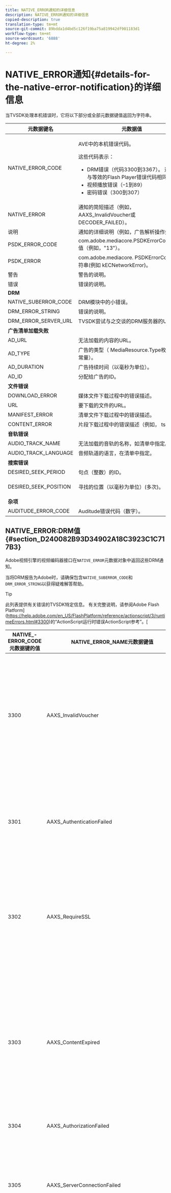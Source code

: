 ```yaml
---
title: NATIVE_ERROR通知的详细信息
description: NATIVE_ERROR通知的详细信息
copied-description: true
translation-type: tm+mt
source-git-commit: 89bdda1d4bd5c126f19ba75a819942df901183d1
workflow-type: tm+mt
source-wordcount: '6888'
ht-degree: 2%

---
```



# NATIVE_ERROR通知{#details-for-the-native-error-notification}的详细信息

当TVSDK处理本机错误时，它将以下部分或全部元数据键值返回为字符串。

<table id="table_7F713B7A56024D8DA3C84E449D09CC91"> 
 <thead> 
  <tr> 
   <th colname="col1" class="entry"><b>元数据键名</b></th> 
   <th colname="col2" class="entry"><b>元数据值</b></th> 
  </tr> 
 </thead>
 <tbody> 
  <tr> 
   <td colname="col1"><span class="codeph"> NATIVE_ERROR_CODE</span> </td> 
   <td colname="col2"> <p>AVE中的本机错误代码。 </p> <p>这些代码表示： 
     <ul id="ul_1F33D523DDFE4CE8B4F0DC279FF7E4F8"> 
      <li id="li_07A2D9BEE6364935A61EF3BD4AB6DE27">DRM错误（代码3300到3367）。 这些代码与等效的Flash Player错误代码相同 </li> 
      <li id="li_433BA22DE3504AEEB623598BB4F939FA">视频播放错误（–1到89） </li> 
      <li id="li_B347CB151DB94DE0A1DDEB1B33D2DABA">密码错误（300到307） </li> 
     </ul> </p> </td> 
  </tr> 
  <tr> 
   <td colname="col1"><span class="codeph"> NATIVE_ERROR</span> </td> 
   <td colname="col2">通知的简短描述（例如，<span class="codeph"> AAXS_InvalidVoucher</span>或<span class="codeph"> DECODER_FAILED</span>）。 </td> 
  </tr> 
  <tr> 
   <td colname="col1"><span class="codeph"> 说明</span> </td> 
   <td colname="col2"> 通知的详细说明（例如，广告解析操作失败）。 </td> 
  </tr> 
  <tr> 
   <td colname="col1"><span class="codeph"> PSDK_ERROR_CODE</span> </td> 
   <td colname="col2"><span class="codeph"> com.adobe.mediacore.PSDKErrorCodumeric</span> 值（例如，"13"）。 </td> 
  </tr> 
  <tr> 
   <td colname="col1"><span class="codeph"> PSDK_ERROR</span> </td> 
   <td colname="col2"><span class="codeph"> com.adobe.mediacore.</span> PSDKErrorCodeas字符串(例如 <span class="codeph"> kECNetworkError</span>)。 </td> 
  </tr> 
  <tr> 
   <td colname="col1"><span class="codeph"> 警告</span> </td> 
   <td colname="col2"> 警告的说明。 </td> 
  </tr> 
  <tr> 
   <td colname="col1"><span class="codeph"> 错误</span> </td> 
   <td colname="col2"> 错误的说明。 </td> 
  </tr> 
  <tr> 
   <td colname="col1"><b>DRM</b> </td> 
   <td colname="col2"></td> 
  </tr> 
  <tr> 
   <td colname="col1"><span class="codeph"> NATIVE_SUBERROR_CODE</span> </td> 
   <td colname="col2"> DRM模块中的小错误。 </td> 
  </tr> 
  <tr> 
   <td colname="col1"><span class="codeph"> DRM_ERROR_STRING</span> </td> 
   <td colname="col2"> 错误的说明。 </td> 
  </tr> 
  <tr> 
   <td colname="col1"><span class="codeph"> DRM_ERROR_SERVER_URL</span> </td> 
   <td colname="col2"> TVSDK尝试与之交谈的DRM服务器的URL。 </td> 
  </tr> 
  <tr> 
   <td colname="col1"><b>广告清单加载失败</b> </td> 
   <td colname="col2"></td> 
  </tr> 
  <tr> 
   <td colname="col1"><span class="codeph"> AD_URL</span> </td> 
   <td colname="col2"> 无法加载的内容的URL。 </td> 
  </tr> 
  <tr> 
   <td colname="col1"><span class="codeph"> AD_TYPE</span> </td> 
   <td colname="col2">广告的类型（<span class="codeph"> MediaResource.Type</span>枚举中的常量）。 </td> 
  </tr> 
  <tr> 
   <td colname="col1"><span class="codeph"> AD_DURATION</span> </td> 
   <td colname="col2"> 广告持续时间（以毫秒为单位）。 </td> 
  </tr> 
  <tr> 
   <td colname="col1"><span class="codeph"> AD_ID</span> </td> 
   <td colname="col2"> 分配给广告的ID。 </td> 
  </tr> 
  <tr> 
   <td colname="col1"><b>文件错误</b> </td> 
   <td colname="col2"></td> 
  </tr> 
  <tr> 
   <td colname="col1"><span class="codeph"> DOWNLOAD_ERROR</span> </td> 
   <td colname="col2"> 媒体文件下载过程中的错误描述。 </td> 
  </tr> 
  <tr> 
   <td colname="col1"><span class="codeph"> URL</span> </td> 
   <td colname="col2"> 要下载的文件的URL。 </td> 
  </tr> 
  <tr> 
   <td colname="col1"><span class="codeph"> MANIFEST_ERROR</span> </td> 
   <td colname="col2"> 清单文件下载过程中的错误描述。 </td> 
  </tr> 
  <tr> 
   <td colname="col1"><span class="codeph"> CONTENT_ERROR</span> </td> 
   <td colname="col2">片段下载过程中的错误描述（例如，<span class="codeph"> ts</span>）。 </td> 
  </tr> 
  <tr> 
   <td colname="col1"><b>音轨错误</b> </td> 
   <td colname="col2"></td> 
  </tr> 
  <tr> 
   <td colname="col1"><span class="codeph"> AUDIO_TRACK_NAME</span> </td> 
   <td colname="col2"> 无法加载的音轨的名称，如清单中指定。 </td> 
  </tr> 
  <tr> 
   <td colname="col1"><span class="codeph"> AUDIO_TRACK_LANGUAGE</span> </td> 
   <td colname="col2"> 音频轨道的语言，在清单中指定。 </td> 
  </tr> 
  <tr> 
   <td colname="col1"><b>搜索错误</b> </td> 
   <td colname="col2"></td> 
  </tr> 
  <tr> 
   <td colname="col1"><span class="codeph"> DESIRED_SEEK_PERIOD</span> </td> 
   <td colname="col2"> 句点（整数）的ID。 </td> 
  </tr> 
  <tr> 
   <td colname="col1"><span class="codeph"> DESIRED_SEEK_POSITION</span> </td> 
   <td colname="col2"> <p>寻找的位置（以毫秒为单位）(多次)。 </p> </td> 
  </tr> 
  <tr> 
   <td colname="col1"><b>杂项</b> </td> 
   <td colname="col2"></td> 
  </tr> 
  <tr> 
   <td colname="col1"><span class="codeph"> AUDITUDE_ERROR_CODE</span> </td> 
   <td colname="col2"> Auditude错误代码（数字）。 </td> 
  </tr> 
 </tbody> 
</table>

## NATIVE_ERROR:DRM值{#section_D240082B93D34902A18C3923C1C717B3}

Adobe视频引擎的视频编码器接口在`NATIVE_ERROR`元数据对象中返回这些DRM通知。

当将DRM报告为Adobe时，请确保包含`NATIVE_SUBERROR_CODE`和`DRM_ERROR_STRING`以获得疑难解答帮助。

>[!TIP]
>
>此列表提供有关错误的TVSDK特定信息。 有关完整说明，请参阅Adobe Flash Platform](https://help.adobe.com/en_US/FlashPlatform/reference/actionscript/3/runtimeErrors.html#3300)的“ActionScript运行时错误ActionScript参考”。[

<table id="table_CD59A859865F4FFDBAA249C89C74770A"> 
 <thead> 
  <tr> 
   <th colname="col1" class="entry"><b>NATIVE_- ERROR_CODE元数据键的值</b></th> 
   <th colname="col2" class="entry"><b>NATIVE_ERROR_NAME元数据键值</b></th> 
   <th colname="col3" class="entry"><b>意义</b></th> 
  </tr>
 </thead>
 <tbody> 
  <tr> 
   <td colname="col1"> 3300 </td> 
   <td colname="col2"><span class="codeph"> AAXS_InvalidVoucher</span> </td> 
   <td colname="col3"> 
    <ul id="ul_516E4CB32D624B22892DDB9266CB04CA"> 
     <li id="li_348FC0F38B11417994119B61C9244076">发行商的软件应做的事： 
      <ul id="ul_7AFD45CF92454BA4927783FAA628FBC4"> 
       <li id="li_0D9CCE61612643648C12DCDDD252E52A">如果您使用Google Chrome，并且您处于Incognito模式，且您的Flash Player版本小于11.6，则可能会发生此错误。 <p>我们建议播放器检查浏览器的版本号，并建议用户退出Incognito模式。 </p> </li> 
       <li id="li_1DC6B755BD0840D48BEC92568FD330BA">再次请求许可证。 <p>如果请求成功，则无需登录或升级。 如果请求失败，请记录导致错误的内容。 <span class="codeph"> </span> subErrorId包含行错误（如果存在）。 </p> </li> 
      </ul> </li> 
     <li id="li_060B5D60C9BB419CBFA7B062FBCF2632">分销商应做的事： 
      <ul id="ul_FADB29DBF0DA4A0E8E54134AEB7DCD8A"> 
       <li id="li_FC5B1C04D21E4AECB0EBD9ADD3198504">如果重试在Chrome以外的Flash低于版本11.6的配置上失败，则打包中可能已发生故障。 </li> 
       <li id="li_A720ECE591254021879B335B81B1F76D">检查问题是否特定于某些内容并重新打包。 </li> 
      </ul> </li> 
    </ul> </td> 
  </tr> 
  <tr> 
   <td colname="col1"> 3301 </td> 
   <td colname="col2"><span class="codeph"> AAXS_AuthenticationFailed</span> </td> 
   <td colname="col3"> <p>服务器无法验证或授权客户端。 </p> 
    <ul id="ul_BE77AC1848FB4C09B6318359ACF1B8EE"> 
     <li id="li_6FB37D317D174E8488C5070D20CD241C">发行商的软件应采取任何必要的措施，重新建立用户凭据或指导用户访问内容。 </li> 
     <li id="li_BE071D59805B42D38E3E7650BC936417">发行商应确认发行商的授权和身份验证机制正常工作。 <p>如果分发商不打算使用身份验证或授权功能，他们应检查违规内容的策略是否需要身份验证，并查看诊断策略/许可证差异。 </p> </li> 
    </ul> <p>有关此错误代码的详细信息，请参阅<a href="https://forums.adobe.com/thread/1277149" format="https" scope="external"> DRM错误3301的原因和分辨率</a>。 </p> </td> 
  </tr> 
  <tr> 
   <td colname="col1"> 3302 </td> 
   <td colname="col2"><span class="codeph"> AAXS_RequireSSL</span> </td> 
   <td colname="col3"> <p>在Access 4.0及更高版本中，当远程密钥URL未使用HTTPS作为方案时，将在iOS上引发此错误。 需要HTTPS。 </p> 
    <ul id="ul_3D47777BBCA14B67B107FBBE3E37E40C"> 
     <li id="li_7F7BBB27AE754CC39ABAAF9269739C49">如果发行商使用的版本早于Access v4，或版本至少为4，但平台不是iOS，发行商的软件应记录该错误。 <p>仅在iOS上引发错误。 </p> </li> 
     <li id="li_D83C427D2A0D47408F723EF7195070B6">如果发行商的软件至少是Adobe Access版本4，而平台是iOS，发行商必须将其使用的远程密钥服务器URL更改为HTTPS。 <p>如果分发者只使用HTTP，则可能必须设置HTTPS服务器。 否则，分销商需要将已记录的信息提交给Adobe并上报问题。 </p> </li> 
    </ul> </td> 
  </tr> 
  <tr> 
   <td colname="col1"> 3303 </td> 
   <td colname="col2"><span class="codeph"> AAXS_ContentExpired</span> </td> 
   <td colname="col3"> <p>您正在查看的内容已根据内容提供者设置的规则过期。 subErrorId包含客户端特定的错误或行错误。 </p> <p> 
     <ul id="ul_1E4B3B8AE87A4E79997553BB2A0E52B9"> 
      <li id="li_EE3F2EEBF73743B9A38E4FCB7531E275">发行商的软件应尝试从服务器重新获取许可证一次，以确定是否有新的未过期许可证。 <p>如果没有可用的许可证或许可证已过期，则允许用户获取新许可证，或通知用户内容无法观看。如果内容已与已过期/结束日期的策略一起打包，则许可证服务器日志将报告<span class="codeph"> PolicyEvaluation</span>，并声明策略结束日期已过期（服务器错误代码303）。 检查服务器的日志文件以进行验证。 </p> <p>如果可能，客户应检查打包过程中使用的策略，以查看该策略是否已过期。 Java命令行工具是：<code> java&nbsp;-jar&nbsp;libs/AdobePolicyManager.jar&nbsp;&nbsp;&nbsp;detail&nbsp;demo.pol</code> </p> </li> 
      <li id="li_50DBE680D8F04E7DA3E29C65A93188E7">发行商应确认许可证到期日是否按预期配置。 </li> 
     </ul> </p> <p>有关此错误代码的详细信息，请参阅使用实时流的AMS/FMS的<a href="https://forums.adobe.com/thread/1300813" format="https" scope="external"> 3303（内容已过期）？</a>。 </p> </td> 
  </tr> 
  <tr> 
   <td colname="col1"> 3304 </td> 
   <td colname="col2"><span class="codeph"> AAXS_AuthorizationFailed</span> </td> 
   <td colname="col3">有关此错误代码的详细信息，请参阅<a href="https://forums.adobe.com/thread/1277149" format="https" scope="external"> DRM错误3301的原因和分辨率</a>。 </td> 
  </tr> 
  <tr> 
   <td colname="col1"> 3305 </td> 
   <td colname="col2"><span class="codeph"> AAXS_ServerConnectionFailed</span> </td> 
   <td colname="col3"> <p>由于网络延迟或客户端脱机，与许可证或域服务器的连接超时。 通常，subErrorId包含HTTP返回代码。 </p> 
    <ul id="ul_938C7D8F07F64B4FA71A09DDF37E2E64"> 
     <li id="li_6648EA0049094E369BD9AE9CCA6B148D">发行商的软件应尝试连接到已知良好的服务器。 <p>如果尝试失败，提示用户重新连接到网络。 如果尝试成功，请记录它。 </p> </li> 
     <li id="li_2ECA2C04BA08449DA3AD79A52EFAA229">分销商应验证正在使用的任何许可证和域服务器是否在线，并从客户端的网络中可见。 </li> 
    </ul> <p>有关此错误代码的详细信息，请参阅<a href="https://forums.adobe.com/thread/1284947" format="https" scope="external"> DRM 3305 [ServerConnectionFailed]原因和解决方案</a>。 </p> </td> 
  </tr> 
  <tr> 
   <td colname="col1"> 3306 </td> 
   <td colname="col2"><span class="codeph"> AAXS_ClientUpdateRequire</span> </td> 
   <td colname="col3"> 使用Android的TVSDK的更新版本。 <p>当前客户端无法完成请求的操作，但更新的客户端可能能够完成请求。 </p> <p>这可能有几个原因： 
     <ul id="ul_2EC4D42D5273439FA1AFDA1A2578B3D6"> 
      <li id="li_FCA926F5FAED4E7190BE855545AB6ACF">使用了此客户端上不可用的共享域。 在Chrome上播放时，这种情况很可能发生，但不会在任何其他浏览器上播放，反之亦然。 <p> <p>提示：Chrome使用的PHDS/PHLS键与其他浏览器使用的不同。 有关详细信息，请参阅<a href="https://adobeprimetime.zendesk.com/agent/tickets/2891" format="https" scope="external"> https://adobeprimetime.zendesk.com/agent/tickets/2891</a>。 </p> </p> </li> 
      <li id="li_3B633FB699234DCEA136E9BE3CC3386D">当应用程序在5.0之前的iOS版本上运行时，正尝试添加多个DRMSession。 </li> 
      <li id="li_F7ED993AF0B941A7A27216B4D587A999">仅支持版本2时，元数据的版本为3或更高。 </li> 
     </ul> </p> 
     <ul id="ul_EE4AE6AD4F1745A5B5623E53B599DB62"> 
      <li id="li_7A83869D4262443DA35FA1DF8D3097DD">发行商的软件应提醒用户并中止操作。 <p>如果软件能够确定是否提供升级，请以适合平台的方式将用户引导到该升级。 </p> </li> 
      <li id="li_AF9C2711FDE54DA196EB9D2864632000">如果由于共享域而出现问题，则发行商需要向Adobe检查更新的运行时或库。 <p>对于Flash运行时，发行商可以直接在其应用程序中强制升级。 对于库，分销商需要获得更新的库，重新构建其应用程序并将其部署到其用户。 </p> <p>如果由于多个DRMSessions而出现问题，则分销商需要更新其应用程序以在添加多个DRMSession之前检查iOS版本号。 或者，他们可以限制将其应用程序分发到iOS v5及更高版本。 </p> <p>如果由于元数据版本高于版本2而出现此问题，则此问题可能已损坏元数据。 他们可以尝试重新构建元数据并查看结果。 如果他们继续看到问题，请记录问题并升级为Adobe。 </p> </li> 
     </ul> <p>有关此错误代码的详细信息，请参阅<a href="https://forums.adobe.com/thread/1266675" format="https" scope="external">如何补救3306 DRMErrorEvent错误代码</a> </p> </td> 
  </tr> 
  <tr> 
   <td colname="col1"> 3307 </td> 
   <td colname="col2"><span class="codeph"> AAXS_InternalFailure</span> </td> 
   <td colname="col3"> <p>这通常表示Adobe Access代码中存在错误，并且是意外的，除非存在如下所示的已知错误。 subErrorId包含客户端特定的错误或行错误。 </p> 
    <ul id="ul_79F4A9655A2148519B1E9509C41F78C3"> 
     <li id="li_0E093AB4D6BD489B852279E6C1525A15">如果浏览器是Windows版的Chrome，且Flash版本为11.6（SWF版本19或更高版本），则发行商的软件应假设用户在信息栏上按<span class="uicontrol">拒绝</span>并将其视为3368。 </li> 
     <li id="li_0215D1089B344861A2C0A73E1067CFEF">如果浏览器不是Chrome或Flash版本不是11.6时出现3307，分销商应升级为Adobe。 </li> 
    </ul> <p>重要说明：<span class="codeph"> 3307:1107296344(FailedToGetBrokerHandle)</span>可能发生在Chrome浏览器版本24-28中。 </p> </td> 
  </tr> 
  <tr> 
   <td colname="col1"> 3308 </td> 
   <td colname="col2"><span class="codeph"> AAXS_WrongLicenseKey</span> </td> 
   <td colname="col3"> <p>每当使用的许可证包含用于解密内容的错误密钥时，都会引发此错误。 subErrorId包含客户端特定的错误或行错误。 </p> <p>生成此错误的方法似乎只有两种： 
    <ul id="ul_1C955BD74C7843809D1B5A0CDCA5ED7B"> 
     <li id="li_18F0A7FDA6584887AD9DB3EDE54080D8">客户修改了用于生成许可证的标准Adobe工具（例如，许可证服务器Java框架）。 <p>在这种情况下，许可证包含的密钥不正确，可能与任何内容不对应。 </p> </li> 
     <li id="li_21D04ED1F1FA464785BC297D385766FF">客户已使用相同的许可证ID颁发了多个许可证。 <p>在这种情况下，客户端上有多个可用的许可证与内容元数据匹配，而访问代码选择了错误的许可证供使用。 </p> </li> 
    </ul> </p> 
    <ul id="ul_64AEE62BE36946F290067CF475A36ECA"> 
     <li id="li_9EEB2B11A4DA41E78C5840D8FAA81F0D">发行商的软件应尝试从服务器重新获取许可证。 
      <ul id="ul_ACADC5518B054D0A853AEED2B675DB23"> 
       <li id="li_394835C8731048A5BF7D9370AC12448C">如果没有可用的许可证或许可证已过期，请为用户提供获取新许可证的工作流程，或告知用户内容无法观看并记录问题。 </li> 
       <li id="li_3FE50518BE53405F9563FA620F7EAD5F">如果这是域绑定内容（对于AIR），请为用户提供加入域的方式。 </li> 
      </ul> </li> 
     <li id="li_C80B353C1AEA4E9398241420CB491E84">分销商应： 
      <ul id="ul_B5C50009374C4EED9B2B050B48F5F0F6"> 
       <li id="li_D5E6B760E0BC4B5C949ED1544B398838">验证他们是否尚未自定义访问许可证服务器的许可证颁发部分。 </li> 
       <li id="li_AA8F4E4B6DDD40BA8807C0920A92186B">验证他们是否正在为所有许可证颁发唯一的许可证ID。 </li> 
       <li id="li_A2C53FE779AC4FDDB65E00A2C4F43EC4">使用Adobe升级问题。 </li> 
      </ul> </li> 
    </ul> </td> 
  </tr> 
  <tr> 
   <td colname="col1"> 3309 </td> 
   <td colname="col2"><span class="codeph"> AAXS_CropuredAdditionalHeader  </span> </td> 
   <td colname="col3"> <p>如果标头大于65536字节，则会发生这种情况。 </p> 
    <ul id="ul_82C0F688519B4F43A764D59A891F1903"> 
     <li id="li_E66AC9149A0649E88A79C5289C12C395">发行商的软件应记录导致错误的内容。 </li> 
     <li id="li_1C5916A33E7B4DC9968105B9BD20A727">发行商应确认该错误可在特定内容中重现。 重新打包损坏的内容。 </li> 
    </ul> </td> 
  </tr> 
  <tr> 
   <td colname="col1"> 3310 </td> 
   <td colname="col2"><span class="codeph"> AAXS_AppIDMismatch  </span> </td> 
   <td colname="col3">Android应用程序与使用的应用程序不匹配。 <p>不使用正确的AIR应用程序或FlashSWF。 </p> </td> 
  </tr> 
  <tr> 
   <td colname="col1"> 3311 </td> 
   <td colname="col2"><span class="codeph"> AAXS_AppVersionMismatch  </span> </td> 
   <td colname="col3"> 没有使用。 此问题仍可能由AIR中的版本1.x堆栈生成。 </td> 
  </tr> 
  <tr> 
   <td colname="col1"> 3312 </td> 
   <td colname="col2"><span class="codeph"> AAXS_LicenseIntegrity  </span> </td> 
   <td colname="col3"> 要解决此问题，请从服务器重新下载许可证。 </td> 
  </tr> 
  <tr> 
   <td colname="col1"> 3313 </td> 
   <td colname="col2"><span class="codeph"> AAXS_WriteMicrosafeFailed  </span> </td> 
   <td colname="col3"> <p>当系统无法写入文件系统时，会发生此问题。 <span class="codeph"> subErrorId</span> 包含客户端特定的错误或行错误。 </p> <p>在Microsoft Windows上，当加密内容的licenseID或policyID过长时，Active X或NPAPI插件flash player可能会引发错误3313。 这是因为Windows中的最大路径长度。 （Pepper plugin没有此问题。） </p> <p>见华生3549660 </p> 
    <ul id="ul_DFD527D1E1224A439766DF7BED878E3B"> 
     <li id="li_FAF8FD98A4E8478CA7A92F770676ADFC">发行商的软件应提示用户确认其用户目录未锁定，或者未锁定到已满或已锁定的卷上。 </li> 
     <li id="li_6D1136EA750A459BBECEEE5F73F527BB">如果分销商使用的是AIR而非Flash，则问题可能由路径长度限制引起。 <p>分销商应将其AIR应用程序的名称缩短到合理的名称。 此外，使用更短的<span class="codeph"> licenseID</span>和<span class="codeph"> policyID</span>再次发布内容。 </p> </li> 
    </ul> </td> 
  </tr> 
  <tr> 
   <td colname="col1"> 3314 </td> 
   <td colname="col2"><span class="codeph"> AAXS_CrovedDRMMetadata  </span> </td> 
   <td colname="col3"> <p>此错误通常表示内容已与测试PKI证书打包，而播放器是使用生产PKI构建的，反之亦然。 subErrorId包含客户端特定的错误或行错误。 </p> 
    <ul id="ul_A122EF304CAF48A8B4DA1E3F4413E29B"> 
     <li id="li_A9A1A5B23E884C22A71E2DE7535FEB3B">发行商的软件应记录导致错误的内容。 </li> 
     <li id="li_7AD7F13A4B1B4998A7E49664E7645815">发行商应确认该错误可在特定内容中重现。 <p>您可能必须重新打包损坏的内容。 </p> </li> 
    </ul> </td> 
  </tr> 
  <tr> 
   <td colname="col1"> 3315 </td> 
   <td colname="col2"><span class="codeph"> AAXS_PermissionDenied  </span> </td> 
   <td colname="col3"> <p>存在已知错误，当需要3305时，会引发此错误代码。 有关详细信息，请参阅<a href="https://forums.adobe.com/thread/1284947" format="https" scope="external"> DRM 3305 [ServerConnectionFailed]原因和分辨率</a>。 </p> <p>不允许AIR加载的远程SWF访问Flash Access功能。 如果在网络访问期间发生安全错误，也可能引发此错误代码。 例如，目标服务器不使用crossdomain.xml连接客户端，或者无法访问crossdomain.xml。 </p> <p>有关详细信息，请参阅<a href="https://forums.adobe.com/thread/1266592" format="https" scope="external"> DRM错误3315可能的根本原因和分辨率</a>。 </p> </td> 
  </tr> 
  <tr> 
   <td colname="col1"> 3316 </td> 
   <td colname="col2"><span class="codeph"> AAXS_NOTUSED_MOVED  </span> </td> 
   <td colname="col3"> 是<span class="codeph"> ADOBECPSHIM_MinorErr_MissingAdobeCPModule</span>。 由于与Flash错误代码冲突，已移至3344。 </td> 
  </tr> 
  <tr> 
   <td colname="col1"> 3317 </td> 
   <td colname="col2"><span class="codeph"> AAXS_LoadAdobeCPFailed  </span> </td> 
   <td colname="col3"> <p>重要说明： 这是一个罕见的错误，通常不会在生产环境中出现。 </p> <p>如果确实发生错误，您可以执行下列操作之一： 
     <ul id="ul_BC435E61623444BB98A86216531DC892"> 
      <li id="li_FA433D0758B642D2AFDCF04906B3FE18">如果您使用的是AIR，请重新安装它。 </li> 
      <li id="li_F08D9AAFF46244F8842DEE5FD9CBBE0A">如果您使用Flash Player，请再次下载<span class="codeph"> AdobeCP</span>模块。 </li> 
     </ul> </p> </td> 
  </tr> 
  <tr> 
   <td colname="col1"> 3318 </td> 
   <td colname="col2"><span class="codeph"> AAXS_IncompatibleAdobeCPVersion  </span> </td> 
   <td colname="col3"> 不适用于Android。 </td> 
  </tr> 
  <tr> 
   <td colname="col1"> 3319 </td> 
   <td colname="col2"><span class="codeph"> AAXS_MissingAdobeCPGetAPI  </span> </td> 
   <td colname="col3"> 不适用于Android。 </td> 
  </tr> 
  <tr> 
   <td colname="col1"> 3320 </td> 
   <td colname="col2"><span class="codeph"> AAXS_HostAuthenticateFailed  </span> </td> 
   <td colname="col3"> 不适用于Android。 </td> 
  </tr> 
  <tr> 
   <td colname="col1"> 3321 </td> 
   <td colname="col2"><span class="codeph"> AAXS_I15n失败  </span> </td> 
   <td colname="col3"> <p>使用密钥设置客户端的过程失败。 subErrorId包含客户端特定、服务器特定或行错误。 </p> 
    <ul id="ul_98D919B9060A441AACB6106F6D8E8DA7"> 
     <li id="li_DCAB00A8AC4A426CBBD377374B3F71AE">发行商的软件应至少重试一次操作。 <p>如果您在Windows上使用Google Chrome，请提供有关如何允许非沙箱中的插件访问的说明。 有关详细信息，请参阅<a href="https://helpx.adobe.com/adobe-access/kb/error-3321.html" format="html" scope="external"> Google Chrome的无沙箱访问被拒绝</a>。 </p> </li> 
     <li id="li_7FB7681FE32D444BB1BDBA3E5953A2C3">分销商应完成以下任务之一： 
      <ul id="ul_486B64F187C44AE3B4775953A6142836"> 
       <li id="li_095B1D4CD051427CB2BFA7082B454056">如果错误跨平台一致，您应将问题升级为Adobe。 </li> 
       <li id="li_0C6EB7B912FA41E59657216498DA3515">如果错误仅限于Windows上的Chrome，请引导用户允许访问未沙箱的插件。 </li> 
      </ul> <p>分发商应将其SWF更新到版本19或更高版本，并且出现特定于Chrome的3321错误，将引发3368错误。 错误3368可以由分销商的软件进行更具体的处理。 此更改在Chrome Stable 渠道 26.0.1410.43版中引入。 </p> <p>提示：错误<span class="codeph"> 3321:1090519056</span>可能发生在Flash Player版本11.1到11.6之间。建议您升级到最新的Flash Player版本。 </p> </li> 
    </ul> <p>有关详细信息，请参阅<a href="https://forums.adobe.com/thread/1277138" format="https" scope="external"> DRM错误3321原因和分辨率</a>。 </p> </td> 
  </tr> 
  <tr> 
   <td colname="col1"><b>全局存储损坏错误</b> </td> 
   <td colname="col2"> </td> 
   <td colname="col3"> </td> 
  </tr> 
  <tr> 
   <td colname="col1"> 3322 </td> 
   <td colname="col2"><span class="codeph"> AAXS_DeviceBindingFailed  </span> </td> 
   <td colname="col3"> <p>设备似乎与初始化时的配置不匹配。 subErrorId包含客户端特定的或行错误。 </p> <p>发行商的软件应完成下列任务之一： 
     <ul id="ul_444401051A2E407B95BC44491E9BB71C"> 
      <li id="li_93493EA05DB44CB1AEC368663F1ABA8D"> <p>如果设备未使用Flash Player，并且正在使用AIR、iOS等，则调用<span class="codeph"> DRMManager.resetDRMVouchers()</span>。 </p> <p>如果在开发阶段的iOS上发生此问题，请要求开发人员确认在从第三方预发行分发系统（例如HockeApp）下载的构建和从Xcode下载的本地构建之间切换时是否观察到此问题。 在从HockeApp分发的内部版本和从Xcode分发的内部版本之间切换时，不会完全覆盖以前安装的属性。 这种情况可能触发3322错误。 </p> <p>要解决此问题，开发人员应在安装新版本之前从设备中删除旧版本。 </p> </li> 
      <li id="li_A5C9633F11584C788A2D9A23CC18FA6D">如果设备正在使用Flash Player，并且无法从3322或3346错误代码中使用，请参阅Adobe中关于如何在Chrome中<a href="https://forums.adobe.com/message/5535907#5535907" format="https" scope="external"> DRM错误3322/3346/3368（信息栏问题）</a>上以编程方式重置DRM许可证存储的说明。 </li> 
     </ul> </p> <p>此错误不应频繁发生。 在使用漫游用户档案的企业环境中，如果用户正在查看受DRM保护的内容，则随着用户从不同计算机登录而出现的概率错误3322增加。 如果可能，分销商应尝试从用户处获取此信息。 </p> <p>如果错误频繁发生，则升级为Adobe。 您必须通知Adobe重置许可证存储是否解决了问题，并告知Adobe错误发生在哪个浏览器上。 </p> <p>有关详细信息，请参阅以下文章： 
     <ul id="ul_C468409D1EA046178CA7F54DCDCB84EA"> 
      <li id="li_20C8CA3853574CE486F21E7A3667DAB9"><a href="https://forums.adobe.com/message/5520902" format="https" scope="external"> https://forums.adobe.com/message/5520902</a> </li> 
      <li id="li_6E6F1BD6FE7843449B3E2F06F342EFF7"><a href="https://forums.adobe.com/message/5535911" format="https" scope="external"> https://forums.adobe.com/message/5535911</a> </li> 
      <li id="li_2BE40E513A0C4BAD900C7B69FEF5D690"><a href="https://forums.adobe.com/message/5748618" format="https" scope="external"> https://forums.adobe.com/message/5748618</a> </li> 
      <li id="li_9C2BD122E3874E2893DD43E082A877E0"><a href="https://forums.adobe.com/message/6061165" format="https" scope="external"> https://forums.adobe.com/message/6061165</a> </li> 
     </ul> </p> </td> 
  </tr> 
  <tr> 
   <td colname="col1"> 3323 </td> 
   <td colname="col2"><span class="codeph"> AAXS_CorruptGlobalStateStore  </span> </td> 
   <td colname="col3"> <p>DRM客户端使用的文件已意外修改。 subErrorId包含客户端特定的或行错误。 </p> 
    <ul id="ul_96EA771046CA4B2B9FAE24D493F43FF2"> 
     <li id="li_D2693CD8EFEF46108828BA17E3F54FF6">发行商的软件应引导用户以与3322相同的方式重置。 </li> 
     <li id="li_0149B82436B64E28AC2B8C9B0EB09898">如果GlobalStore的故障率高于用户群硬盘的预期故障率，请将问题升级为Adobe。 </li> 
    </ul> </td> 
  </tr> 
  <tr> 
   <td colname="col1"> 3324 </td> 
   <td colname="col2"><span class="codeph"> AAXS_MachineTokenInvalid  </span> </td> 
   <td colname="col3"> 重置此应用程序的DRM本地存储。 调用DRMManager.resetDRM。 <p>许可证服务器可能无法连接到证书吊销列表(CRL)服务器以刷新其CRL文件，或者客户端计算机正在请求已被许可证服务器吊销的许可证/身份验证。 </p> <p>在服务器日志中，错误代码111为MachineTokenInvalid。 但是，在客户端级别，错误代码111被转换为错误代码3324。 </p> <p>DRM许可证服务器管理员应检查客户的许可证服务器是否能够检索AdobeCRL文件。 如果客户使用Tomcat，则客户可以检查<span class="filepath"> tomcat/temp/</span>目录，以查看是否有4个CRL文件。 </p> 
    <ul id="ul_23B7F1A104AF49E79EA87DB8E15E337E"> 
      <li id="li_855D87F251184FE688A8D5FA0F6C9EF5">如果文件在此目录中，请在Windows资源管理器中和CRL查看器应用程序中，按住多次单击文件，确定其中是否有任何文件已过期。 </li> 
      <li id="li_58EC4EDA2B5146188A0FF7B33C91E2FD">如果tomcat/temp/中没有文件，则可以假定此许可证服务器由于防火墙/路由问题从未能够连接到Adobe CRL服务器。 有关详细信息，请参阅<a href="https://helpx.adobe.com/content/dam/help/en/primetime/drm/drm_secure_deployment_guidelines.pdf" format="http" scope="external">防火墙规则。</a></li>
    </ul> </p> <p>如果CRL文件不可用或已过期，则必须确认是否可以访问许可证服务器。 在客户的许可证服务器上打开网络嗅探器，重新启动服务器，并让客户端尝试从服务器请求许可证。 您可以观察网络流量，以查看对以下URL端点的调用是否成功： <p>提示： 您还可以在浏览器中输入以下CRL URL，以查看是否可以手动下载每个文件。 </p> 
    <ul id="ul_9B65C7ABBDEC4AC9BF3755FFD3587971"> 
      <li id="li_6867A9050E8D421C9138AC853D1784C9"><a href="https://crl2.adobe.com/Adobe/FlashAccessIndividualizationCA.crl" format="http" scope="external"> crl2.adobe.com/Adobe/FlashAccessIndividualizationCA.crl</a> </li> 
      <li id="li_6431689260554EAFAFDA2EC31798DCB5"><a href="https://crl2.adobe.com/Adobe/FlashAccessIntermediateCA.crl" format="http" scope="external"> crl2.adobe.com/Adobe/FlashAccessIntermediateCA.crl</a> </li> 
      <li id="li_2939674D0F854ADEB67E45FD216288A2"><a href="https://crl2.adobe.com/Adobe/FlashAccessRootCA.crl" format="http" scope="external"> crl2.adobe.com/Adobe/FlashAccessRootCA.crl</a> </li> 
      <li id="li_96386E00BE9D4CB99D100057A5F7C6DD">crl3.adobe.com/AdobeSystemsIncorporated FlashAccessRuntime/LatestCRL.crl</li> 
    </ul> </p> <p>如果防火墙规则已打开且当前没有3324错误，则可能存在临时网络问题。 检查客户的服务器日志（可能位于<span class="codeph"> /tomcat/logs/</span>目录中），以确定当许可证服务器尝试获取证书吊销列表时是否发生错误。 <p>重要说明： 在更新CRL文件时，当大量（或突发）客户端向临时网络问题报告3324错误时，可能会发生错误。 网络问题解决后，3324问题也解决了。 </p> </p> <p>如果<span class="filepath"> tomcat/temp/</span>目录中存在所有4个CRL文件，且客户端仍收到3324个错误代码，则CRL文件可能存在文件访问问题。 要解决此问题，您可能需要查看日志并清除现有CRL文件。 </p> <p>如果不存在服务器问题，请提示用户按3322中所述重置。 </p> </td> 
  </tr> 
  <tr> 
   <td colname="col1"><b>服务器存储损坏错误</b> </td> 
   <td colname="col2"> </td> 
   <td colname="col3"> </td> 
</tr> 
  <tr> 
   <td colname="col1"> 3325 </td> 
   <td colname="col2"><span class="codeph"> AAXS_CorruptServerStateStore  </span> </td> 
   <td colname="col3"> <p>DRM客户端使用的文件已意外修改。 <span class="codeph"> </span> subErrorId包含客户端特定的或行错误。 </p> 
    <ul id="ul_860D2402DA61460AB0D938F1116F6D64"> 
     <li id="li_CF368C43452B4265B62ADA3E223894BA">分销商的软件应重试该操作，因为AdobeCP已在内部删除了违规服务器存储，重试应成功。 如果重试失败，请记录问题。 </li> 
     <li id="li_51A5803A1F754970BB4EBD6494F5DC96">如果重试的故障率高于用户群硬盘的预期故障率，请将问题升级为Adobe。 </li> 
    </ul> </td> 
  </tr> 
  <tr> 
   <td colname="col1"> 3326 </td> 
   <td colname="col2"><span class="codeph"> AAXS_StoreParthingDetected  </span> </td> 
   <td colname="col3"> 调用<span class="codeph"> DRMManager.resetDRM</span>。 <p>许可证存储已被篡改/损坏，无法再使用。 </p> <p>发行商的软件应按照3322中所述的方式引导用户重置。 </p> </td> 
  </tr> 
  <tr> 
   <td colname="col1"> 3327 </td> 
   <td colname="col2"><span class="codeph"> AAXS_ClockParthingDetected  </span> </td> 
   <td colname="col3"> 修复时钟或再次获取<span class="codeph"> Authn/Lic/Domain</span>许可证。 </td> 
  </tr> 
  <tr> 
   <td colname="col1"><b>身份验证/许可证/域服务器错误</b> </td> 
   <td colname="col2"> </td> 
   <td colname="col3"> </td> 
  </tr> 
  <tr> 
   <td colname="col1"> 3328 </td> 
   <td colname="col2"><span class="codeph"> AAXS_ServerErrorTryAgain  </span> </td> 
   <td colname="col3"> <p>这是服务器端错误，服务器无法完成来自客户端的请求。 例如，当服务器忙、HTTP/500、服务器没有解密请求所需的密钥等时，可能会发生此错误。 </p> <p>在客户端上，没有办法确定出什么问题。 客户必须查看Adobe访问服务器日志（通常称为<span class="codeph"> AdobeFlashAccess.log</span>），以确定出了什么问题。 日志中始终有一个描述性堆栈跟踪以指示问题。 <span class="codeph"> </span> subErrorId包含服务器特定的或行错误。 </p> <p>发行商应查看服务器日志，以确定哪个服务器正在发送此错误。 对于具有子错误代码101的3328错误，服务器无法解密该请求。 客户必须验证安装在许可证服务器上的许可证/传输服务器证书是否匹配并与打包过程中使用的证书相对应。 </p> <p>此外，如果客户使用“参考实施”，则必须确保在指定主证书和附加证书的<span class="codeph"> flashaccess-refimpl.properties</span>文件中没有打字错误。 </p> </td> 
  </tr> 
  <tr> 
   <td colname="col1"> 3329 </td> 
   <td colname="col2"><span class="codeph"> AAXS_ApplicationSpecificError  </span> </td> 
   <td colname="col3"> <p>Flash Access不知道应用程序特定的子错误代码。 <span class="codeph"> subErrorId</span> 包含来自发布者自定义许可证服务器的服务器特定错误。服务器在特定于应用程序的命名空间中返回错误。 </p> </td> 
  </tr> 
  <tr> 
   <td colname="col1"> 3330 </td> 
   <td colname="col2"><span class="codeph"> AAXS_NeedAuthentication  </span> </td> 
   <td colname="col3"> <p>将内容配置为要求客户端在获取许可证之前进行身份验证时，会出现此错误。 </p> 
    <ul id="ul_712D29B8B5A6401FB014C4A283918E32"> 
     <li id="li_2D56905EB50D4FDEAD69CA8EAE38AD1A">发行商的软件应验证用户身份，然后再次获得许可证。 <p>如果您的服务不打算使用身份验证，请记录导致此错误的内容的标识。 </p> </li> 
     <li id="li_B3BCF899B8BE41C7A4F7CF84B0503483">此错误不应要求升级，除非不应将内容配置为需要身份验证。 <p>在这种情况下，请使用正确的策略重新打包违规内容。 如果内容打包正确，请参阅诊断策略/许可证差异。 </p> </li> 
    </ul> </td> 
  </tr> 
  <tr> 
   <td colname="col1"><b>上面未涵盖的许可证实施错误</b> </td> 
   <td colname="col2"> </td> 
   <td colname="col3"> </td> 
</tr> 
  <tr> 
   <td colname="col1"> 3331 </td> 
   <td colname="col2"><span class="codeph"> AAXS_ContentNotYetValid  </span> </td> 
   <td colname="col3"> <p>获取的许可证尚无效。 要解决此问题，请检查客户端时钟是否设置不正确。 要设置客户端时钟，请重新打包内容或修改许可证服务器配置。 </p> </td> 
  </tr> 
  <tr> 
   <td colname="col1"> 3332 </td> 
   <td colname="col2"><span class="codeph"> AAXS_CachedLicenseExpired  </span> </td> 
   <td colname="col3"> 从服务器重新获取许可证。 </td> 
  </tr> 
  <tr> 
   <td colname="col1"> 3333 </td> 
   <td colname="col2"><span class="codeph"> AAXS_PlaybackWindowExpired  </span> </td> 
   <td colname="col3"> <p>您必须通知用户，在策略过期之前，他们无法播放此内容。 </p> </td> 
  </tr> 
  <tr> 
   <td colname="col1"> 3334 </td> 
   <td colname="col2"><span class="codeph"> AAXS_InvalidDRMPlatform  </span> </td> 
   <td colname="col3"> <p>不允许此平台播放内容，因为，例如，内容提供者已配置“Adobe访问”，以拒绝在平台上访问Adobe访问的内容，或者共享域绑定许可证绑定到用于其他分区的共享域令牌。 </p> <p>如果未通过使用适当的（CDM功能选通）包装程序认证来打包内容，CDM可能会引发此错误。 </p> <p>如果内容使用不正确的PHDS/PHLS证书进行打包，则该内容可能在Chrome中工作，但在其他浏览器中不工作（反之亦然）。 <p>提示： 这是因为Chrome使用不同的PHDS/PHLS证书。 </p>要确认正在使用哪个证书，请转储内容元数据的详细信息并查找<i>收件人证书</i>。 有关详细信息，请参阅<a href="https://adobeprimetime.zendesk.com/agent/tickets/2891" format="https" scope="external"> https://adobeprimetime.zendesk.com/agent/tickets/2891</a>。 </p> </td> 
  </tr> 
  <tr> 
   <td colname="col1"> 3335 </td> 
   <td colname="col2"><span class="codeph"> AAXS_InvalidDRMVersion  </span> </td> 
   <td colname="col3"> 升级到适用于Android的TVSDK的最新版本。 <p>要解决此问题，请完成以下任一任务: 
     <ul id="ul_BF1742948BC9461CB8686DE70124D3CD"> 
      <li id="li_690D440C94CC45A0AE55EC319B1C4C23">升级AIR </li> 
      <li id="li_CDD20251C881466E88BE7BBB53D61EBC">对于Flash Player，请升级AdobeCP模块，然后重试回放。 </li> 
     </ul> </p> </td> 
  </tr> 
  <tr> 
   <td colname="col1"> 3336 </td> 
   <td colname="col2"><span class="codeph"> AAXS_InvalidRuntimePlatform  </span> </td> 
   <td colname="col3"> <p>不允许此平台播放内容，因为，例如，内容提供者已配置“访问”以拒绝平台上的FP/AIR的内容。 </p> </td> 
  </tr> 
  <tr> 
   <td colname="col1"> 3337 </td> 
   <td colname="col2"><span class="codeph"> AAXS_InvalidRuntimeVersion  </span> </td> 
   <td colname="col3"> 升级到适用于Android的TVSDK的最新版本。 <p>如果内容或服务器配置为拒绝播放特定版本的Flash或AIR运行时，则会发生这种情况。 </p> 
    <ul id="ul_B0732D941256483CABBDD30C9BF43249"> 
     <li id="li_72782B1D638F48C0B87084689FB9C798">如果用户在可升级Flash的操作系统上，发行商的软件应提示用户升级Flash并重试。 否则建议用户使用其他计算机。 </li> 
     <li id="li_1E3FD93CE39E43F2B7D961299B1211DA">如果怀疑有错误3337s，请确定是否针对特定内容发生错误，并重新打包该内容。 如果正确打包了内容，请参阅诊断策略/许可证差异 </li> 
    </ul> </td> 
  </tr> 
  <tr> 
   <td colname="col1"> 3338 </td> 
   <td colname="col2"><span class="codeph"> AAXS_UnknownConnectionType  </span> </td> 
   <td colname="col3"> <p>无法检测连接类型，并且策略要求您打开“输出保护”。 仅当打包内容需要数字或模拟输出保护时，才会出现此问题。 </p> <p>低于版本11.8.800.168的Flash Player版本中出现问题，导致策略指示内容保护为<span class="codeph"> USE IF AVAILABLE</span>的内容偶尔发生错误3338。 此问题已在版本11.8.800.168及更高版本中修复。 </p> 
    <ul id="ul_4B6CA26A53F84838B5B95400925464D4"> 
     <li id="li_CBD890F467E449EBB5116E1561252058">发行商的软件选择不需要输出保护的内容的变体（例如HD流的SD变体）。 <p>如果<span class="codeph"> USE_IF_AVAILABLE </span>内容中出现错误3338，请检查播放器版本号。 如果播放器版本小于11.8.800.168，建议用户升级Flash Player。 如果错误3338发生在11.8.800.168以上的版本上，请记录导致错误的内容。 </p> </li> 
     <li id="li_62886C1D96264B129928A7E29E6C70E1">分销商应检查导致此错误的内容，并验证内容的策略是否为模拟和数字输出设置<span class="codeph"> NO_PROTECTION</span>或<span class="codeph"> USE_IF_AVAILABLE</span>。 <p>如果内容无意中与<span class="codeph"> NO_OUTPUT</span>或<span class="codeph"> REQUIRED</span>一起打包，请重新打包内容。 如果正确打包了内容，请参阅诊断策略/许可证差异。 否则升级为Adobe。 </p> </li> 
    </ul> <p>有关详细信息，请参阅<a href="https://forums.adobe.com/message/5518688" format="https" scope="external">将DRM策略设置为USE_IF_AVAILABLE?</a>时获取意外338错误 </p> </td> 
  </tr> 
  <tr> 
   <td colname="col1"> 3339 </td> 
   <td colname="col2"><span class="codeph"> AAXS_NoAnalogPlaybackAllowed  </span> </td> 
   <td colname="col3"> 无法在模拟设备上播放。 要解决此问题，请连接数字设备。 </td> 
  </tr> 
  <tr> 
   <td colname="col1"> 3340 </td> 
   <td colname="col2"><span class="codeph"> AAXS_NoAnalogProtectionAvail  </span> </td> 
   <td colname="col3"> 无法播放内容，因为连接的模拟外部显示设备（监视器/电视）没有正确的功能（例如，设备没有Macrovision或ACP）。 </td> 
  </tr> 
  <tr> 
   <td colname="col1"> 3341 </td> 
   <td colname="col2"><span class="codeph"> AAXS_NoDigitalPlaybackAllowed  </span> </td> 
   <td colname="col3"> 无法在数字设备上播放内容。 <p>重要说明： 此问题不应在生产环境中发生，因为内容发布者不应禁止数字播放。 </p> </td> 
  </tr> 
  <tr> 
   <td colname="col1"> 3342 </td> 
   <td colname="col2"><span class="codeph"> AAXS_NoDigitalProtectionAvail  </span> </td> 
   <td colname="col3"> 连接的数字外部显示设备（显示器/电视）没有正确的功能。 例如，设备没有HDCP。 </td> 
  </tr> 
  <tr> 
   <td colname="col1"> 3343 </td> 
   <td colname="col2"><span class="codeph"> AAXS_IntegrityVerificationFailed  </span> </td> 
   <td colname="col3"> <p>不适用于Android。 </p> <p>当前已知，在发布新版本的Flash后，此错误最初会发生。 之所以出现这种情况，是因为Flash在Flash打开时进行升级，这使Flash在浏览器重新启动之前处于不良状态。 </p> 
    <ul id="ul_A0AC4A77550E40409A04BD33748EA987"> 
     <li id="li_F41C1ABD838D41ABB0DF65093E664A29">分销商的软件应完成以下任务: 
      <ul id="ul_79B2AB1372074D448F129851AA24F985"> 
       <li id="li_B93EDD263D78434FAF198A01938D3508">建议用户关闭或退出所有浏览器，然后重新打开。 </li> 
       <li id="li_ADFBCFA66AD849E18DB390455458528E">检查Flash版本是否为最新版本。 <p>如果版本不是最新版本，建议客户升级，关闭其浏览器中的所有选项卡，然后重新打开。 </p> </li> 
      </ul> </li> 
     <li id="li_281B54582B5949AEA7D166246917EE41">如果在成功重新启动浏览器后出现错误，则升级为Adobe。 <p>发布新版本时，我们建议您联系Adobe支持，以查看后台更新问题是否已修复。 </p> </li> 
    </ul> </td> 
  </tr> 
  <tr> 
   <td colname="col1"> 3344 </td> 
   <td colname="col2"><span class="codeph"> AAXS_MissingAdobeCPModule  </span> </td> 
   <td colname="col3"> 不适用于Android。 </td> 
  </tr> 
  <tr> 
   <td colname="col1"> 3345 </td> 
   <td colname="col2"><span class="codeph"> AAXS_DRMNoAccessError  </span> </td> 
   <td colname="col3"> <p>不适用于Android。 </p> <p>当部分Flash或AIR未正确安装时，会发生此错误。 </p> <p>分销商的软件应执行下列操作之一： 
     <ul id="ul_D1188E2D4FDF4BD89A04F5629D75D981"> 
      <li id="li_B33FBCA5D4534D668B86A5E93DB3A809">要求用户卸载并重新安装AIR。 </li> 
      <li id="li_B7D2388E9FA84C26AF1C87B48AF9EF16">对于Flash Player，请调用<span class="codeph"> System.update</span>。 </li> 
     </ul> </p> </td> 
  </tr> 
  <tr> 
   <td colname="col1"> 3346 </td> 
   <td colname="col2"><span class="codeph"> AAXS_MigrationFailed  </span> </td> 
   <td colname="col3"> 
    <ul id="ul_518AD4931CC64EB3A962DD451E6C5067"> 
     <li id="li_3C44F0740B08490E9C62D89C40B57DC2">分销商的软件应执行下列操作之一： 
      <ul id="ul_7D90526684BF4EB2BBADCF598AA13086"> 
       <li id="li_D15B4BEDAF7340F6B9BC886DF6E346EC">如果为AIR，请调用<span class="codeph"> DRMManager.resetDRMVouchers()</span> </li> 
       <li id="li_40A51D35408249CFA28DBC49FDA3408B">如果由于错误3322或3346错误代码而导致Flash不可用，则用户应转至<a href="https://forums.adobe.com/message/5535907#5535907" format="http" scope="external"> https://forums.adobe.com/message/5535907#5535907</a>并按照Adobe文章的说明以编程方式重置其DRM许可证存储。 </li> 
      </ul> </li> 
     <li id="li_0464471E4A094C80BF2986694341921A">如果此错误频繁发生，发行商应提供有关频率播放器版本和浏览器版本的详细信息以供Adobe。 </li> 
    </ul> <p>有关详细信息，请参阅以下论坛文章： 
     <ul id="ul_44E0077FEAA749CC9549BF3846065304"> 
      <li id="li_2BE3B2443380415DA73B7AA3B6547B31"><a href="https://forums.adobe.com/message/5520902" format="https" scope="external"> Chrome中的DRM错3322/3346/3368（信息栏问题）</a> </li> 
      <li id="li_4E5C7414756644E1AB78BE7B8112228C"><a href="https://forums.adobe.com/message/5535911" format="https" scope="external"> 硬件更改后出现3322或3346错误</a> </li> 
     </ul> </p> </td> 
  </tr> 
  <tr> 
   <td colname="col1"> 3347 </td> 
   <td colname="col2"><span class="codeph"> AAXS_IndeficDeviceCapabilites  </span> </td> 
   <td colname="col3"> <p>此错误的主要含义是许可证具有客户端DRM证书指示它无法满足的约束。 颁发客户端DRM证书时将定义以下“硬件功能”： 
     <ul id="ul_1EB6F1469C244CF0BA52C212495C053D"> 
      <li id="li_646043CE045C4DE2BBC939E1F4963DFE"><b>非用户可访问总线</b>。如果<b>true</b>，则解密的媒体不会流经总线或进入应用程序可以访问它的主内存。 <p>如果<b>false</b>，则在解密后，内容可能可供应用程序访问。 </p> </li> 
      <li id="li_02AAECAF4D35447BA10554541B46DE67"><b>硬件信任根</b>。如果<b>true</b>，则在设备上启动时加载的所有软件都将针对仅在硬件中可用的密钥或摘要进行验证。 <p>当针对客户端的DRM证书打开许可证时，客户端会检查这两个限制，并且会立即失败。 在颁发许可证之前，还可以在服务器端检查这些限制。 </p> </li> 
     </ul> </p> <p>此错误的次要含义是许可证已设置“Jailbreak Enforcement”策略，并且已在设备上检测到越狱。 此检查在客户端定期执行，无法在服务器端进行检查。 </p> <p>分销商可以更新策略并取消限制。 对于设备功能策略，请使用<span class="codeph"> -devCapabilitiesV1</span>标志发出策略更新命令，而不使用任何参数。 对于jaylbreak强制，请设置<span class="codeph"> policy.enforceJailbreak=false</span>。 </p> </td> 
  </tr> 
  <tr> 
   <td colname="col1"> 3348 </td> 
   <td colname="col2"><span class="codeph"> AAXS_HardStopIntervalExpired  </span> </td> 
   <td colname="col3"> 硬停止间隔已过期。 </td> 
  </tr> 
  <tr> 
   <td colname="col1"> 3349 </td> 
   <td colname="col2"><span class="codeph"> AAXS_ServerVersionTooHigh  </span> </td> 
   <td colname="col3"> 服务器运行的版本高于客户端支持的最高版本。 </td> 
  </tr> 
  <tr> 
   <td colname="col1"> 3350 </td> 
   <td colname="col2"><span class="codeph"> AAXS_ServerVersionTooLow  </span> </td> 
   <td colname="col3"> 服务器运行的版本低于客户端支持的最低版本。 </td> 
  </tr> 
  <tr> 
   <td colname="col1"> 3351 </td> 
   <td colname="col2"><span class="codeph"> AAXS_DomainTokenInvalid  </span> </td> 
   <td colname="col3"> 域令牌无效。 要解决此问题，请再次向域注册。 </td> 
  </tr> 
  <tr> 
   <td colname="col1"> 3352 </td> 
   <td colname="col2"><span class="codeph"> AAXS_DomainTokenTooOld  </span> </td> 
   <td colname="col3"> 域令牌比许可证所需的令牌旧。 要解决此问题，请再次向域注册。 </td> 
  </tr> 
  <tr> 
   <td colname="col1"> 3353 </td> 
   <td colname="col2"><span class="codeph"> AAXS_DomainTokenTooNew  </span> </td> 
   <td colname="col3"> 域令牌比许可证所需的令牌新。 </td> 
  </tr> 
  <tr> 
   <td colname="col1"> 3354 </td> 
   <td colname="col2"><span class="codeph"> AAXS_DomainTokenExpired  </span> </td> 
   <td colname="col3"> 域令牌已过期。 </td> 
  </tr> 
  <tr> 
   <td colname="col1"> 3355 </td> 
   <td colname="col2"><span class="codeph"> AAXS_DomainJoinFailed  </span> </td> 
   <td colname="col3"> 域加入失败。 </td> 
  </tr> 
  <tr> 
   <td colname="col1"> 3356 </td> 
   <td colname="col2"><span class="codeph"> AAXS_NoEncodeRoot  </span> </td> 
   <td colname="col3"> 找不到V3叶许可证的根许可证。 </td> 
  </tr> 
  <tr> 
   <td colname="col1"> 3357 </td> 
   <td colname="col2"><span class="codeph"> AAXS_NoValidEmbeddedLicense  </span> </td> 
   <td colname="col3"> 未找到有效的嵌入式许可证。 </td> 
  </tr> 
  <tr> 
   <td colname="col1"> 3358 </td> 
   <td colname="col2"><span class="codeph"> AAXS_NoACPProtectionAvail  </span> </td> 
   <td colname="col3"> 无法播放，因为连接的模拟设备没有ACP保护。 </td> 
  </tr> 
  <tr> 
   <td colname="col1"> 3359 </td> 
   <td colname="col2"><span class="codeph"> AAXS_NoCGMSAProtectionAvail  </span> </td> 
   <td colname="col3"> 无法播放，因为连接的模拟设备没有CGMS-A保护。 </td> 
  </tr> 
  <tr> 
   <td colname="col1"> 3360 </td> 
   <td colname="col2"><span class="codeph"> AAXS_DomainRegistrationRequired  </span> </td> 
   <td colname="col3"> 内容需要域注册。 </td> 
  </tr> 
  <tr> 
   <td colname="col1"> 3361 </td> 
   <td colname="col2"><span class="codeph"> AAXS_NotRegisteredToDomain  </span> </td> 
   <td colname="col3"> 未向域注册指定元数据的计算机。 </td> 
  </tr> 
  <tr> 
   <td colname="col1"> 3362 </td> 
   <td colname="col2"><span class="codeph"> AAXS_OperationTimeoutError  </span> </td> 
   <td colname="col3"> 异步操作所用时间长于<span class="codeph"> maxOperationTimeout</span>。 仅由iOS DRMNative Framework返回。 </td> 
  </tr> 
  <tr> 
   <td colname="col1"> 3363 </td> 
   <td colname="col2"><span class="codeph"> AAXS_UnsupportedIOSPlaylistError  </span> </td> 
   <td colname="col3"> 传入的M3U8播放列表包含不支持的内容。 仅由iOS DRMNative Framework返回。 </td> 
  </tr> 
  <tr> 
   <td colname="col1"> 3364 </td> 
   <td colname="col2"><span class="codeph"> AAXS_NoDeviceId  </span> </td> 
   <td colname="col3"> <p>框架请求了设备ID，但返回的值为空。 </p> <p>用户不应选中Chrome设置中的<span class="uicontrol">允许受保护内容的标识符</span>复选框。 </p> </td> 
  </tr> 
  <tr> 
   <td colname="col1"> 3365 </td> 
   <td colname="col2"><span class="codeph"> AAXS_IncognitoModeNotAllowed  </span> </td> 
   <td colname="col3"> <p>此浏览器/平台组合不允许在Incognito模式下播放受DRM保护的内容。 </p> <p>发行商的软件应建议用户退出Incognito模式或使用其他浏览器。 有关详细信息，请参阅<a href="https://forums.adobe.com/thread/1266622" format="https" scope="external"> DRM错误3365原因和分辨率</a>。 </p> </td> 
  </tr> 
  <tr> 
   <td colname="col1"> 3366 </td> 
   <td colname="col2"><span class="codeph"> AAXS_BadParameter  </span> </td> 
   <td colname="col3"> <p>主机运行时调用了参数错误的访问库。 </p> </td> 
  </tr> 
  <tr> 
   <td colname="col1"> 3367 </td> 
   <td colname="col2"><span class="codeph"> AAXS_BadSignature  </span> </td> 
   <td colname="col3"> m3u8清单签名失败。 仅由iOS DRMNative Framework或AVE返回。 </td> 
  </tr> 
  <tr> 
   <td colname="col1"> 3368 </td> 
   <td colname="col2"><span class="codeph"> AAXS_UserSettingsNoAccess</span> </td> 
   <td colname="col3"> <p>用户取消了操作或输入了不允许访问系统的设置。 </p> <p>仅当SWF版本为19或更高版本时，才会引发此错误。 为了向后兼容，当SWF为版本18或更早版本时，将引发3321。 </p> <p>分销商的软件应引导用户说明如何允许无沙箱插件访问。 有关详细信息，请参阅Chrome中的<a href="https://helpx.adobe.com/adobe-access/kb/error-3321.html" format="html" scope="external"> Google Chrome的无沙箱访问被拒绝</a>和<a href="https://forums.adobe.com/message/5520902" format="https" scope="external"> DRM错误3322/3346/3368（信息栏问题）</a>。 </p> </td> 
  </tr> 
  <tr> 
   <td colname="col1"> 3369 </td> 
   <td colname="col2"><span class="codeph"> AAXS_InterfaceNotAvailable</span> </td> 
   <td colname="col3"> <p>必需的浏览器界面不可用。 此问题仅在Pepper上发生。 Flash插件与浏览器版本之间可能不匹配。 </p> <p>发行商的软件应指导用户确保他们安装了最新版本的浏览器。 </p> <p> 如果此错误的发生率在增加，并且与正在发布的浏览器更新相对应，则升级为Adobe。 </p> </td> 
  </tr> 
  <tr> 
   <td colname="col1"> 3370 </td> 
   <td colname="col2"><span class="codeph"> AAXS_ContentIdSettingsNoAccess</span> </td> 
   <td colname="col3"> <p>用户已禁用<span class="uicontrol">允许受保护内容的标识符</span>设置。 </p> <p>提示： 在Pepper版本13.0.0.x或更高版本中出现此错误。 </p> <p>发行商的软件应引导用户启用<span class="uicontrol">允许受保护内容的标识符</span>设置。 </p> <p>发行商的运营团队应引导用户启用<span class="uicontrol">允许受保护内容的标识符</span>设置。 </p> <p>有关详细信息，请参阅<a href="https://forums.adobe.com/message/6518323#6518323" format="https" scope="external"> https://forums.adobe.com/message/6518323#6518323</a>。 </p> </td> 
  </tr> 
  <tr> 
   <td colname="col1"> 3371 </td> 
   <td colname="col2"><span class="codeph"> AAXS_</span><span class="codeph"> NoOPConstraintInPixelConstraints</span> </td> 
   <td colname="col3"> <p>基于许可证中的输出保护限制的错误解析。 </p> <p>发行商的软件应显示错误消息。 要求用户向具有内容标题的分销商报告问题。 </p> <p>发行商应使用有效策略重新打包内容。 </p> </td> 
  </tr> 
  <tr> 
   <td colname="col1"> 3372 </td> 
   <td colname="col2"><span class="codeph"> AAXS_ResolutionLagerThanMaxResolution</span> </td> 
   <td colname="col3"> <p>内容的分辨率大于输出保护约束中指定的最大分辨率。 </p> <p>如果分销商的运营团队在日志中看到此错误，他们应查看基于分辨率的输出保护策略，并在必要时重新打包内容。 </p> </td> 
  </tr> 
  <tr> 
   <td colname="col1"> 3373 </td> 
   <td colname="col2"><span class="codeph"> AAXS_MinorErr_DisplayResolutionLagerThanConstrain</span> </td> 
   <td colname="col3"> <p>内容的分辨率大于当前活动的输出保护约束指定的分辨率。 </p> <p>如果分销商的运营团队在日志中看到此错误，他们应查看基于分辨率的输出保护策略，并在必要时重新打包内容。 </p> </td> 
  </tr> 
  <tr> 
   <td colname="col1"> 3374 </td> 
   <td colname="col2"><span class="codeph"> AAXS_MinorErr_ClientCommProcessFailed</span> </td> 
   <td colname="col3"> <p>在客户端通信处理（例如，请求生成、响应处理、错误的身份验证令牌等）期间失败。 </p> <p>如果分销商的运营团队在日志中看到此错误，则应查看基于分辨率的输出保护策略，如有必要，还应重新打包内容。 </p> </td> 
  </tr> 
 </tbody> 
</table>

## NATIVE_ERROR:视频播放值{#section_7079501250C2487499639F92EC774525}

AVE的视频编码器接口在`NATIVE_ERROR`元数据对象中返回这些视频播放通知。

<table id="table_5EEB1F60E5854452A8B0BABBE9B32651"> 
 <thead> 
  <tr> 
   <th colname="col1" class="entry"><b>NATIVE_ERROR_CODE元数据键值</b></th> 
   <th colname="col2" class="entry"><b>NATIVE_ERROR_NAME元数据键值</b></th> 
   <th colname="col3" class="entry"><b>说明</b></th> 
  </tr>
 </thead>
 <tbody> 
  <tr> 
   <td colname="col1"> -1 </td> 
   <td colname="col2"><span class="codeph"> END_OF_PERIOD</span> </td> 
   <td colname="col3"> 期末。 </td> 
  </tr> 
  <tr> 
   <td colname="col1"> 0 </td> 
   <td colname="col2"><span class="codeph"> 成功</span> </td> 
   <td colname="col3"> 操作成功。 </td> 
  </tr> 
  <tr> 
   <td colname="col1"> 3 </td> 
   <td colname="col2"> <span class="codeph"> ASYNC_OPERATION_IN_PROGRESS</span> </td> 
   <td colname="col3"> 异步操作。 已发出操作请求。 以后将提供成功/失败信息。 </td> 
  </tr> 
  <tr> 
   <td colname="col1"> 2 </td> 
   <td colname="col2"><span class="codeph"> EOF</span> </td> 
   <td colname="col3"> 由于文件结束(EOF)条件，无法执行操作。 </td> 
  </tr> 
  <tr> 
   <td colname="col1"> 3 </td> 
   <td colname="col2"><span class="codeph"> DECODER_FAILED</span> </td> 
   <td colname="col3"> 解码器在运行时失败。 </td> 
  </tr> 
  <tr> 
   <td colname="col1"> 4 </td> 
   <td colname="col2"><span class="codeph"> DEVICE_OPEN_ERROR</span> </td> 
   <td colname="col3"> 无法打开硬件解码器。 </td> 
  </tr> 
  <tr> 
   <td colname="col1"> 5 </td> 
   <td colname="col2"><span class="codeph"> FILE_NOT_FOUND  </span> </td> 
   <td colname="col3"> 找不到资源。 </td> 
  </tr> 
  <tr> 
   <td colname="col1"> 6 </td> 
   <td colname="col2"><span class="codeph"> GENERIC_ERROR  </span> </td> 
   <td colname="col3"> 一般错误。 </td> 
  </tr> 
  <tr> 
   <td colname="col1"> 7 </td> 
   <td colname="col2"><span class="codeph"> INVERSOLATED_ERROR  </span> </td> 
   <td colname="col3"> 视频引擎无法从中恢复的错误条件。 </td> 
  </tr> 
  <tr> 
   <td colname="col1"> 8 </td> 
   <td colname="col2"><span class="codeph"> LOST_CONNECTION_RESOVABLE  </span> </td> 
   <td colname="col3"> 网络错误，正在尝试恢复。 </td> 
  </tr> 
  <tr> 
   <td colname="col1"> 9 </td> 
   <td colname="col2"><span class="codeph"> NO_FIXED_SIZE  </span> </td> 
   <td colname="col3"> 无法确定资源的大小。 </td> 
  </tr> 
  <tr> 
   <td colname="col1"> 10 </td> 
   <td colname="col2"><span class="codeph"> NOT_IMPLEMENTED  </span> </td> 
   <td colname="col3"> 功能未实现。 </td> 
  </tr> 
  <tr> 
   <td colname="col1"> 11 </td> 
   <td colname="col2"><span class="codeph"> OUT_OF_MEMORY  </span> </td> 
   <td colname="col3"> 内存不足。 </td> 
  </tr> 
  <tr> 
   <td colname="col1"> 12 </td> 
   <td colname="col2"><span class="codeph"> PARSE_ERROR  </span> </td> 
   <td colname="col3"> 解析媒体文件时出错。 </td> 
  </tr> 
  <tr> 
   <td colname="col1"> 13 </td> 
   <td colname="col2"><span class="codeph"> SIZE_UNKNOWN  </span> </td> 
   <td colname="col3"> 资源有大小，但未知。 </td> 
  </tr> 
  <tr> 
   <td colname="col1"> 14 </td> 
   <td colname="col2"><span class="codeph"> UNDER_FLOW  </span> </td> 
   <td colname="col3"> 下流情况。 </td> 
  </tr> 
  <tr> 
   <td colname="col1"> 15 </td> 
   <td colname="col2"><span class="codeph"> UNSUPPORTED_CONFIG  </span> </td> 
   <td colname="col3"> 不支持配置。 </td> 
  </tr> 
  <tr> 
   <td colname="col1"> 16 </td> 
   <td colname="col2"><span class="codeph"> UNSUPPORTED_OPERATION  </span> </td> 
   <td colname="col3"> 不支持操作。 </td> 
  </tr> 
  <tr> 
   <td colname="col1"> 17 </td> 
   <td colname="col2"><span class="codeph"> WAITING_FOR_INIT  </span> </td> 
   <td colname="col3"> 尚未初始化。 </td> 
  </tr> 
  <tr> 
   <td colname="col1"> 18 </td> 
   <td colname="col2"><span class="codeph"> INVALID_PARAMETER  </span> </td> 
   <td colname="col3"> 参数无效。 </td> 
  </tr> 
  <tr> 
   <td colname="col1"> 19 </td> 
   <td colname="col2"><span class="codeph"> INVALID_OPERATION</span> </td> 
   <td colname="col3"> 不允许操作。 </td> 
  </tr> 
  <tr> 
   <td colname="col1"> 20 </td> 
   <td colname="col2"><span class="codeph"> OP_ONLY_ALLOWED_IN_PAUSED_STATE</span> </td> 
   <td colname="col3"> 仅在暂停时才允许该操作。 </td> 
  </tr> 
  <tr> 
   <td colname="col1"> 21 </td> 
   <td colname="col2"><span class="codeph"> OP_INVALID_WITH_AUDIO_ONLY_FILE</span> </td> 
   <td colname="col3"> 操作不能用于仅音频文件。 </td> 
  </tr> 
  <tr> 
   <td colname="col1"> 22 </td> 
   <td colname="col2"><span class="codeph"> PREVIOUS_STEP_SEEK_IN_PROGRESS</span> </td> 
   <td colname="col3"> 之前的搜索操作仍在进行中。 </td> 
  </tr> 
  <tr> 
   <td colname="col1"> 23 </td> 
   <td colname="col2"><span class="codeph"> SOURCE_NOT_SPECIFIED  </span> </td> 
   <td colname="col3"> 未指定资源。 </td> 
  </tr> 
  <tr> 
   <td colname="col1"> 24 </td> 
   <td colname="col2"><span class="codeph"> RANGE_ERROR</span> </td> 
   <td colname="col3"> 指定的值超出范围。 </td> 
  </tr> 
  <tr> 
   <td colname="col1"> 25 </td> 
   <td colname="col2"><span class="codeph"> INVALID_SEEK_TIME</span> </td> 
   <td colname="col3"> 搜索时间无效。 </td> 
  </tr> 
  <tr> 
   <td colname="col1"> 26 </td> 
   <td colname="col2"><span class="codeph"> FILE_STRUCTURE_INVALID</span> </td> 
   <td colname="col3"> 指定的文件不符合预期语法。 </td> 
  </tr> 
  <tr> 
   <td colname="col1"> 27 </td> 
   <td colname="col2"><span class="codeph"> COMPONENT_CREATION_FAILURE</span> </td> 
   <td colname="col3"> 无法创建基本组件。 </td> 
  </tr> 
  <tr> 
   <td colname="col1"> 28 </td> 
   <td colname="col2"><span class="codeph"> DRM_INIT_ERROR</span> </td> 
   <td colname="col3"> 无法创建DRM上下文。 </td> 
  </tr> 
  <tr> 
   <td colname="col1"> 29 </td> 
   <td colname="col2"><span class="codeph"> 容器_NOT_SUPPORTED  </span> </td> 
   <td colname="col3"> 容器类型不受支持。 </td> 
  </tr> 
  <tr> 
   <td colname="col1"> 30 </td> 
   <td colname="col2"><span class="codeph"> SEEK_FAILED</span> </td> 
   <td colname="col3"> 搜索失败。 </td> 
  </tr> 
  <tr> 
   <td colname="col1"> 31 </td> 
   <td colname="col2"><span class="codeph"> CODEC_NOT_SUPPORTED</span> </td> 
   <td colname="col3"> 不支持的编解码器。 </td> 
  </tr> 
  <tr> 
   <td colname="col1"> 32 </td> 
   <td colname="col2"><span class="codeph"> NETWORK_UNAVAILABLE</span> </td> 
   <td colname="col3"> 网络不可用。 </td> 
  </tr> 
  <tr> 
   <td colname="col1"> 33 </td> 
   <td colname="col2"><span class="codeph"> NETWORK_ERROR</span> </td> 
   <td colname="col3"> 从网络获取数据时出错。 </td> 
  </tr> 
  <tr> 
   <td colname="col1"> 34 </td> 
   <td colname="col2"><span class="codeph"> 溢出</span> </td> 
   <td colname="col3"> 溢出。 </td> 
  </tr> 
  <tr> 
   <td colname="col1"> 35 </td> 
   <td colname="col2"><span class="codeph"> VIDEO_用户档案_NOT_SUPPORTED</span> </td> 
   <td colname="col3"> 不支持的视频用户档案。 </td> 
  </tr> 
  <tr> 
   <td colname="col1"> 36 </td> 
   <td colname="col2"><span class="codeph"> PERIOD_NOT_LOADED</span> </td> 
   <td colname="col3"> 尝试对HOLD期间或尚未加载的期间执行操作。 </td> 
  </tr> 
  <tr> 
   <td colname="col1"> 37 </td> 
   <td colname="col2"><span class="codeph"> INVALID_REPLACE_DURATION</span> </td> 
   <td colname="col3"> 指定的替换持续时间无效或超过流的结尾。 </td> 
  </tr> 
  <tr> 
   <td colname="col1"> 38 </td> 
   <td colname="col2"><span class="codeph"> CALLED_FROM_WRONG_THREAD</span> </td> 
   <td colname="col3"> 无法从错误线程调用API。 主要是，对于应仅从主线程调用的API元素。 </td> 
  </tr> 
  <tr> 
   <td colname="col1"> 39 </td> 
   <td colname="col2"><span class="codeph"> FRAGMENT_READ_ERROR</span> </td> 
   <td colname="col3"> 片段读取错误。 没有故障转移。 引擎将尝试读取下一个片段。 </td> 
  </tr> 
  <tr> 
   <td colname="col1"> 40 </td> 
   <td colname="col2"><span class="codeph"> 中止</span> </td> 
   <td colname="col3"> 显式中止或销毁调用中止了操作。 </td> 
  </tr> 
  <tr> 
   <td colname="col1"> 41 </td> 
   <td colname="col2"><span class="codeph"> UNSUPPORTED_HLS_VERSION</span> </td> 
   <td colname="col3"> 无法播放此版本的HLS媒体。 </td> 
  </tr> 
  <tr> 
   <td colname="col1"> 42 </td> 
   <td colname="col2"><span class="codeph"> CANNOT_FAIL_OVER</span> </td> 
   <td colname="col3"> 无法故障转移。 </td> 
  </tr> 
  <tr> 
   <td colname="col1"> 43 </td> 
   <td colname="col2"><span class="codeph"> HTTP_TIME_OUT</span> </td> 
   <td colname="col3"> HTTP下载已超时。 </td> 
  </tr> 
  <tr> 
   <td colname="col1"> 44 </td> 
   <td colname="col2"><span class="codeph"> NETWORK_DOWN  </span> </td> 
   <td colname="col3"> 用户的网络连接已关闭。 播放可随时停止，并将在连接可用时恢复。 </td> 
  </tr> 
  <tr> 
   <td colname="col1"> 45 </td> 
   <td colname="col2"><span class="codeph"> NO_USABLE_BITRATE_用户档案</span> </td> 
   <td colname="col3"> 在流中找不到可用比特率用户档案。 </td> 
  </tr> 
  <tr> 
   <td colname="col1"> 46 </td> 
   <td colname="col2"><span class="codeph"> BAD_MANIFEST_SIGNATURE</span> </td> 
   <td colname="col3"> 清单的签名错误。 它未通过清单签名测试。 </td> 
  </tr> 
  <tr> 
   <td colname="col1"> 47 </td> 
   <td colname="col2"><span class="codeph"> CANNOT_LOAD_PLAYLIST</span> </td> 
   <td colname="col3"> 无法加载播放列表。 </td> 
  </tr> 
  <tr> 
   <td colname="col1"> 48 </td> 
   <td colname="col2"><span class="codeph"> REPLACEMENT_FAILED</span> </td> 
   <td colname="col3"> 在插入API中指定的替换无法成功。 这意味着插入成功，但替换未成功。 如果要替换的清单已从时间轴中删除，则替换可能会失败。 </td> 
  </tr> 
  <tr> 
   <td colname="col1"> 49 </td> 
   <td colname="col2"><span class="codeph"> SWITCH_TO_ANSYMET_用户档案</span> </td> 
   <td colname="col3"> DRM正在切换到非对称用户档案。 所有用户档案预计在持续时间内保持一致。 否则，将引发此警告，并且播放中可能会出现跳转。 </td> 
  </tr> 
  <tr> 
   <td colname="col1"> 50 </td> 
   <td colname="col2"><span class="codeph"> LIVE_WINDOW_MOVED_BACKWARD</span> </td> 
   <td colname="col3"> 活动窗口应仅向前移动。 否则，将引发此警告，并且不会读取窗口。 因此，播放中可能会出现跳转（或停止/长暂停）。 </td> 
  </tr> 
  <tr> 
   <td colname="col1"> 51 </td> 
   <td colname="col2"><span class="codeph"> CURRENT_PERIOD_EXPIRED</span> </td> 
   <td colname="col3"> “实时”窗口移动到当前期间之外。 </td> 
  </tr> 
  <tr> 
   <td colname="col1"> 52 </td> 
   <td colname="col2"><span class="codeph"> CONTENT_LENGTH_MISMATCH</span> </td> 
   <td colname="col3"> HTTP服务器报告的内容长度与实际媒体大小不匹配。 </td> 
  </tr> 
  <tr> 
   <td colname="col1"> 53 </td> 
   <td colname="col2"><span class="codeph"> PERIOD_HOLD</span> </td> 
   <td colname="col3"> 媒体阅读器无法进一步阅读，因为它已达到setHoldAt API设置的时间。 </td> 
  </tr> 
  <tr> 
   <td colname="col1"> 54 </td> 
   <td colname="col2"><span class="codeph"> LIVE_HOLD  </span> </td> 
   <td colname="col3">介质读取器无法加载区段，因为它已到达实时窗口的末尾。 当服务器向实时窗口广告新媒体时，将恢复段加载。 通常在以下情况下达到此状态： 
    <ul id="ul_FCFF658EDA4144E59970B317D6DEB624"> 
     <li id="li_2F6EEEB782D54CD999BC7CC7C0B78B48"><span class="codeph"> bufferTime</span>太高（等于或高于实时窗口持续时间）。 </li> 
     <li id="li_25CE97115ED64E44AA89977FB5F0DCF7">一个或多个插入/擦除API的组合替换了比它添加的更多媒体。 </li> 
     <li id="li_1B14716B2157492AB1859306D1250523">下一个时段是具有待定介质替换的实时时段（由于InsertBy API调用） </li> 
    </ul> </td> 
  </tr> 
  <tr> 
   <td colname="col1"> 55 </td> 
   <td colname="col2"><span class="codeph"> BAD_MEDIA_INTERLEARG  </span> </td> 
   <td colname="col3"> 媒体中的音频和视频交错操作不正确。 这是打包错误。 当差值超过两秒时，将调度警告。 </td> 
  </tr> 
  <tr> 
   <td colname="col1"> 56 </td> 
   <td colname="col2"><span class="codeph"> DRM_NOT_AVAILABLE</span> </td> 
   <td colname="col3"> </td> 
  </tr> 
  <tr> 
   <td colname="col1"> 57 </td> 
   <td colname="col2"><span class="codeph"> PLAYBACK_NOT_AUTHORIZED</span> </td> 
   <td colname="col3"> 在Flash Player中尚未启用HLS播放。 请参阅AuthorizedFeatures.enableHLSPlayback。 </td> 
  </tr> 
  <tr> 
   <td colname="col1"> 58 </td> 
   <td colname="col2"><span class="codeph"> BAD_MEDIA_SAMPLE_FOUND</span> </td> 
   <td colname="col3"> 解码器接收了无法解码的坏样本。 这通常不是致命错误，但表示音频/视频中可能存在故障。 此错误的实例过多表示编码错误或文件错误。 </td> 
  </tr> 
  <tr> 
   <td colname="col1"> 59 </td> 
   <td colname="col2"><span class="codeph"> RANGE_SPANS_READ_HEAD</span> </td> 
   <td colname="col3"> 开始播放后，“插入/替换”范围不应包含读头。 </td> 
  </tr> 
  <tr> 
   <td colname="col1"> 60 </td> 
   <td colname="col2"><span class="codeph"> POSTROLL_WITH_LIVE_NOT_ALLOWED</span> </td> 
   <td colname="col3"> 不允许在实时介质上插入卷后。 但是，当服务器将媒体标记为完整后，才允许使用它们。 </td> 
  </tr> 
  <tr> 
   <td colname="col1"> 61 </td> 
   <td colname="col2"><span class="codeph"> INTERNAL_ERROR</span> </td> 
   <td colname="col3"> 这是一个非常罕见的问题，永远不会发生。 </td> 
  </tr> 
  <tr> 
   <td colname="col1"> 62 </td> 
   <td colname="col2"><span class="codeph"> SPS_PPS_FOUND_OUTSIDE_AVCC</span> </td> 
   <td colname="col3"> 该流不遵循始终将H264 SPS/PPS放入AVCC的打包建议。 可能会看到搜索/播放问题。 </td> 
  </tr> 
  <tr> 
   <td colname="col1"> 63 </td> 
   <td colname="col2"><span class="codeph"> PARTIAL_REPLACEMENT</span> </td> 
   <td colname="col3"> 在插入API中指定的替换只完成了部分。 当replaceDuration跨越时间轴持续时间时，会发生这种情况。 </td> 
  </tr> 
  <tr> 
   <td colname="col1"> 64 </td> 
   <td colname="col2"><span class="codeph"> RENDITION_M3U8_ERROR</span> </td> 
   <td colname="col3"> 加载再现播放列表时出错。 这只适用于AVE，而不适用于FlashPlayer。 </td> 
  </tr> 
  <tr> 
   <td colname="col1"> 65 </td> 
   <td colname="col2"><span class="codeph"> NULL_OPERATION</span> </td> 
   <td colname="col3"> 操作无效。 </td> 
  </tr> 
  <tr> 
   <td colname="col1"> 66 </td> 
   <td colname="col2"><span class="codeph"> SEGMENT_BRIPPED_ON_FAILURE</span> </td> 
   <td colname="col3"> 无法播放区段，失败时会跳过区段。 </td> 
  </tr> 
  <tr> 
   <td colname="col1"> 67 </td> 
   <td colname="col2"><span class="codeph"> INCOMPATIBLE_RENDER_MODE</span> </td> 
   <td colname="col3"> 渲染模式不兼容。 </td> 
  </tr> 
  <tr> 
   <td colname="col1"> 68 </td> 
   <td colname="col2"><span class="codeph"> PROTOCOL_NOT_SUPPORTED  </span> </td> 
   <td colname="col3"> 不支持URL中使用的Web协议。 </td> 
  </tr> 
  <tr> 
   <td colname="col1"> 69 </td> 
   <td colname="col2"><span class="codeph"> PARSE_ERROR_INCOMPATIBLE_VERSION</span> </td> 
   <td colname="col3"> 解析媒体文件时出错。 </td> 
  </tr> 
  <tr> 
   <td colname="col1"> 70 </td> 
   <td colname="col2"><span class="codeph"> MANIFEST_FILE_UXPECTED_CHANGED</span> </td> 
   <td colname="col3"> 清单文件发生意外更改。 </td> 
  </tr> 
  <tr> 
   <td colname="col1"> 71 </td> 
   <td colname="col2"><span class="codeph"> CANNOT_SPLIT_TIMELINE</span> </td> 
   <td colname="col3"> 无法对时间轴执行拆分操作。 </td> 
  </tr> 
  <tr> 
   <td colname="col1"> 72 </td> 
   <td colname="col2"><span class="codeph"> CANNOT_ERASE_TIMELINE</span> </td> 
   <td colname="col3"> 无法对时间轴执行擦除操作。 </td> 
  </tr> 
  <tr> 
   <td colname="col1"> 73 </td> 
   <td colname="col2"><span class="codeph"> DID_NOT_GET_NEXT_FRAGMENT</span> </td> 
   <td colname="col3"> 未获取下一个片段。 </td> 
  </tr> 
  <tr> 
   <td colname="col1"> 74 </td> 
   <td colname="col2"><span class="codeph"> NO_TIMELINE</span> </td> 
   <td colname="col3"> 内部数据结构中不存在时间轴。 </td> 
  </tr> 
  <tr> 
   <td colname="col1"> 75 </td> 
   <td colname="col2"><span class="codeph"> LISTENER_NOT_FOUND</span> </td> 
   <td colname="col3"> 在内部数据结构中找不到侦听器。 </td> 
  </tr> 
  <tr> 
   <td colname="col1"> 76 </td> 
   <td colname="col2"><span class="codeph"> AUDIO_开始_ERROR</span> </td> 
   <td colname="col3"> 无法开始音频。 </td> 
  </tr> 
  <tr> 
   <td colname="col1"> 77 </td> 
   <td colname="col2"><span class="codeph"> NO_AUDIO_SINK</span> </td> 
   <td colname="col3"> 内部数据结构中不存在音频接收器。 </td> 
  </tr> 
  <tr> 
   <td colname="col1"> 78 </td> 
   <td colname="col2"><span class="codeph"> FILE_OPEN_ERROR</span> </td> 
   <td colname="col3"> 无法打开文件。 </td> 
  </tr> 
  <tr> 
   <td colname="col1"> 79 </td> 
   <td colname="col2"><span class="codeph"> FILE_WRITE_ERROR</span> </td> 
   <td colname="col3"> 无法写入文件。 </td> 
  </tr> 
  <tr> 
   <td colname="col1"> 80 </td> 
   <td colname="col2"><span class="codeph"> FILE_READ_ERROR</span> </td> 
   <td colname="col3"> 无法从文件读取。 </td> 
  </tr> 
  <tr> 
   <td colname="col1"> 81 </td> 
   <td colname="col2"><span class="codeph"> ID3PARSE_ERROR</span> </td> 
   <td colname="col3"> 解析ID3数据时出错。 </td> 
  </tr> 
  <tr> 
   <td colname="col1"> 82 </td> 
   <td colname="col2"><span class="codeph"> SECURITY_ERROR  </span> </td> 
   <td colname="col3"> 由于安全限制，加载内容失败。 </td> 
  </tr> 
  <tr> 
   <td colname="col1"> 83 </td> 
   <td colname="col2"><span class="codeph"> TIMELINE_TOO_SHORT</span> </td> 
   <td colname="col3"> 时间轴持续时间太短。 如果这是实时流，则可能会发生频繁缓冲。 </td> 
  </tr> 
  <tr> 
   <td colname="col1"> 84 </td> 
   <td colname="col2"><span class="codeph"> AUDIO_ONLY_STREAM_开始</span> </td> 
   <td colname="col3"> 该流已切换到纯音频流。 </td> 
  </tr> 
  <tr> 
   <td colname="col1"> 85 </td> 
   <td colname="col2"><span class="codeph"> AUDIO_ONLY_STREAM_END</span> </td> 
   <td colname="col3"> 该流已从纯音频切换为带视频的流。 </td> 
  </tr> 
  <tr> 
   <td colname="col1"> 87 </td> 
   <td colname="col2"><span class="codeph"> KEY_NOT_FOUND  </span> </td> 
   <td colname="col3"> 找不到键。 </td> 
  </tr> 
  <tr> 
   <td colname="col1"> 88 </td> 
   <td colname="col2"><span class="codeph"> INVALID_KEY</span> </td> 
   <td colname="col3"> 密钥无效。 </td> 
  </tr> 
  <tr> 
   <td colname="col1"> 89 </td> 
   <td colname="col2"> <span class="codeph"> KEY_SERVER_NOT_FOUND</span> </td> 
   <td colname="col3"> 密钥服务器不返回密钥。 </td> 
  </tr> 
  <tr> 
   <td colname="col1"> 90 </td> 
   <td colname="col2"> <span class="codeph"> MAIN_MANIFEST_UPDATE_TO_BE_HANDLED</span> </td> 
   <td colname="col3"> 无法处理主清单更新。 </td> 
  </tr> 
  <tr> 
   <td colname="col1"> 91 </td> 
   <td colname="col2"> <span class="codeph"> UNTERED_TIME_DINSCUREATION_FOUND</span> </td> 
   <td colname="col3"> 发现未报告的时间不连续。 </td> 
  </tr> 
  <tr> 
   <td colname="col1"> 92 </td> 
   <td colname="col2"> <span class="codeph"> UNMATCHED_AV_DINSTRUCTION_FOUND</span> </td> 
   <td colname="col3"> 发现不匹配的音频和视频不连续。 </td> 
  </tr> 
  <tr> 
   <td colname="col1"> 93 </td> 
   <td colname="col2"><span class="codeph"> TRICKPLAY_ENDED_DUE_TO_ERROR</span> </td> 
   <td colname="col3">在<i>特技播放</i>模式中播放媒体时出错。 技巧播放模式已结束，流已暂停。 调用<span class="codeph"> Play()</span>以正常模式播放媒体。 </td> 
  </tr> 
  <tr> 
   <td colname="col1"> 95 </td> 
   <td colname="col2"><span class="codeph"> LIVE_WINDOW_MOVED_AHEAD</span> </td> 
   <td colname="col3"> 播放器不在实时窗口中，必须向前搜索以赶上。 </td> 
  </tr> 
 </tbody> 
</table>

## NATIVE_ERROR:加密值{#section_39365E545CAC49B9A4D4678657BB2155}

Adobe视频引擎的加密模块在`NATIVE_ERROR`元数据对象中返回这些通知。

| **NATIVE_ERROR_CODE元数据键值** | **NATIVE_ERROR_NAME元数据键值** | **意义** |
|---|---|---|
| 300 | `CRYPTO_ALGORITHM_NOT_SUPPORTED` | 不支持使用的算法。 |
| 301 | `CRYPTO_ERROR_CORRUPTED_DATA` | 数据已损坏。 |
| 302 | `CRYPTO_ERROR_BUFFER_TOO_SMALL` | 缓冲区太小。 |
| 303 | `CRYPTO_ERROR_BAD_CERTIFICATE` | 证书错误。 |
| 304 | `CRYPTO_ERROR_DIGEST_UPDATE` | 摘要更新。 |
| 305 | `CRYPTO_ERROR_DIGEST_FINISH` | 摘要完成。 |
| 306 | `CRYPTO_ERROR_BAD_PARAMETER` | 参数错误。 |
